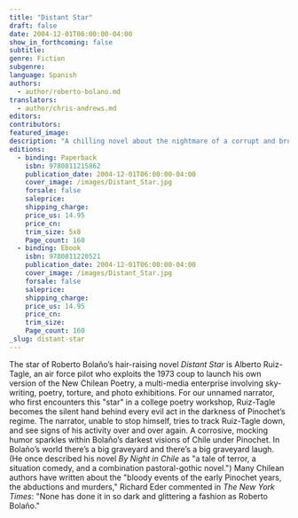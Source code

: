 ```yaml
---
title: "Distant Star"
draft: false
date: 2004-12-01T06:00:00-04:00
show_in_forthcoming: false
subtitle:
genre: Fiction
subgenre:
language: Spanish
authors:
  - author/roberto-bolano.md
translators:
  - author/chris-andrews.md
editors:
contributors:
featured_image:
description: "A chilling novel about the nightmare of a corrupt and brutal dictatorship. "
editions:
  - binding: Paperback
    isbn: 9780811215862
    publication_date: 2004-12-01T06:00:00-04:00
    cover_image: /images/Distant_Star.jpg
    forsale: false
    saleprice:
    shipping_charge:
    price_us: 14.95
    price_cn:
    trim_size: 5x8
    Page_count: 160
  - binding: Ebook
    isbn: 9780811220521
    publication_date: 2004-12-01T06:00:00-04:00
    cover_image: /images/Distant_Star.jpg
    forsale: false
    saleprice:
    shipping_charge:
    price_us: 14.95
    price_cn:
    trim_size:
    Page_count: 160
_slug: distant-star
---
```


The star of Roberto Bolaño’s hair-raising novel _Distant Star_ is Alberto Ruiz-Tagle, an air force pilot who exploits the 1973 coup to launch his own version of the New Chilean Poetry, a multi-media enterprise involving sky-writing, poetry, torture, and photo exhibitions. For our unnamed narrator, who first encounters this "star" in a college poetry workshop, Ruiz-Tagle becomes the silent hand behind every evil act in the darkness of Pinochet’s regime. The narrator, unable to stop himself, tries to track Ruiz-Tagle down, and see signs of his activity over and over again. A corrosive, mocking humor sparkles within Bolaño’s darkest visions of Chile under Pinochet. In Bolaño’s world there’s a big graveyard and there’s a big graveyard laugh. (He once described his novel _By Night in Chile_ as "a tale of terror, a situation comedy, and a combination pastoral-gothic novel.") Many Chilean authors have written about the "bloody events of the early Pinochet years, the abductions and murders," Richard Eder commented in _The New York Times_: "None has done it in so dark and glittering a fashion as Roberto Bolaño."

